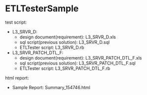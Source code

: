 ETLTesterSample
===============

test script:  
* L3_SRVR_D:  
	* design document(requirement): L3_SRVR_D.xls
	* sql script(previous solution): L3_SRVR_D.sql
	* ETLTester script: L3_SRVR_D.rb
* L3_SRVR_PATCH_DTL_F:
	* design document(requirement): L3_SRVR_PATCH_DTL_F.xls
	* sql script(previous solution): L3_SRVR_PATCH_DTL_F.sql
	* ETLTester script: L3_SRVR_PATCH_DTL_F.rb

html report:  
* Sample Report: Summary_154746.html